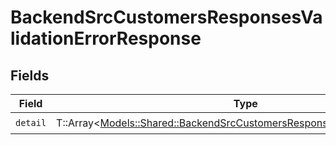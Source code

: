 # BackendSrcCustomersResponsesValidationErrorResponse


## Fields

| Field                                                                                                                                               | Type                                                                                                                                                | Required                                                                                                                                            | Description                                                                                                                                         |
| --------------------------------------------------------------------------------------------------------------------------------------------------- | --------------------------------------------------------------------------------------------------------------------------------------------------- | --------------------------------------------------------------------------------------------------------------------------------------------------- | --------------------------------------------------------------------------------------------------------------------------------------------------- |
| `detail`                                                                                                                                            | T::Array<[Models::Shared::BackendSrcCustomersResponsesValidationErrorItem](../../models/shared/backendsrccustomersresponsesvalidationerroritem.md)> | :heavy_check_mark:                                                                                                                                  | N/A                                                                                                                                                 |